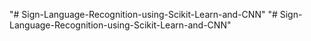 "# Sign-Language-Recognition-using-Scikit-Learn-and-CNN" 
"# Sign-Language-Recognition-using-Scikit-Learn-and-CNN" 
